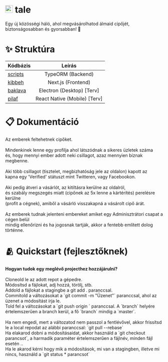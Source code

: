 <h1 align="left">
	<img src="https://i.imgur.com/GBOgfkc.png" width="24" height="24"/>
	<b>tale</b>
</h1>

<p align="left">
	Egy új közösségi háló, ahol megvásárolhatod álmaid cipőjét, <br> biztonságosabban és gyorsabban! 🤩
</p>

<h1 align="left">
	✨ Struktúra
</h1>

| Kódbázis             |        Leírás         |
| :------------------- | :-------------------: |
| [scripts](scripts)   |   TypeORM (Backend)   |
| [kibbeh](kibbeh)     |   Next.js (Frontend)  |
| [baklava](baklava)   |   Electron (Desktop) [Terv]    |
| [pilaf](pilaf)       |   React Native (Mobile) [Terv]|

<h1 align="left">
	📋 Dokumentáció
</h1>

<p align="left">
	Az emberek feltehetnek cipőket. <br><br>
	Mindenkinek lenne egy profilja ahol látszódnak a sikeres üzletek száma <br>
	és, hogy mennyi ember adott neki csillagot, azaz mennyien bíznak megbenne. <br><br>
	Aki több csillagot (tisztelet, megbizhatóság jele az oldalon) kapott az <br> kapna
	egy 'Verified' státuszt mint Twitteren, vagy Facebookon. <br><br>
	Aki pedig átveri a vásárlót, az kitiltásra kerülne az oldalról, <br> és szabály megszegés miatt (cipőnek az 5x lenne a kártérítés) perelésre kerülne <br> (profit a cégnek), amiből a vásárló visszakapná a vásárolt cipő árát. <br><br>
	Az emberek tudnak jelenteni embereket amiket egy Adminisztrátori csapat a cégen
	belül <br> mindig ellenőrizni és ha jogosnak tartják, akkor a fentebb említett dolog történne.
</p>

<h1 align="left">
	🫂 Quickstart (fejlesztőknek)
</h1>


<p align="left">
	<b>Hogyan tudok egy meglévő projecthez hozzájárulni?</b>  <br><br>
	Cloneold le az adott repot a gépedre. <br>
	Módosítsd a fájlokat, adj hozzá, törölj, stb. <br>
	Addold a fájlokat a stagingbe a git add . paranccsal.<br>
	Commitold a változásokat a `git commit -m "Üzenet"` paranccsal, ahol az üzenet a módosítást írja le. <br>
	Told fel a változásokat a `git push origin <branch>` paranccsal. A `branch` helyére értelemszerűen a branch kerül, a fő `branch` mindig a `master`.
	<br><br>
	Ha nem engedi, mert a változatod nem passzol a fentlévővel, akkor frissítsd le a local repodat az alábbi paranccsal: `git pull --rebase` <br>
	Ha elakarod dobni a módosításaidat, akkor használd a `git checkout parancsot`, a harmadik paraméter értelemszerűen a fájlnév, minden fájl esetén .. <br>
	Ha le akarod kérni hogy mik a módosítások, mi van a stagingben, illetve mi nincs, használd a `git status * parancsot`
</p>

